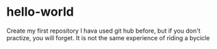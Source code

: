# hello-world
Create my first repository
I hava used git hub before, but if you don't practize, you will forget. It is not the same experience of riding a bycicle
